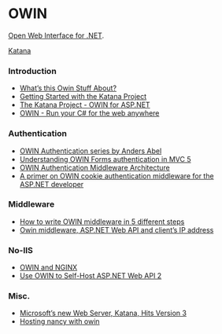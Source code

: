OWIN
====

[Open Web Interface for .NET](http://owin.org/).

[Katana](http://katanaproject.codeplex.com/)


### Introduction
- [What’s this Owin Stuff About?](http://coding.abel.nu/2014/05/whats-this-owin-stuff-about/)
- [Getting Started with the Katana Project](http://msdn.microsoft.com/en-us/magazine/dn451439.aspx)
- [The Katana Project - OWIN for ASP.NET](http://channel9.msdn.com/Shows/Web+Camps+TV/The-Katana-Project-OWIN-for-ASPNET)
- [OWIN - Run your C# for the web anywhere](http://vimeo.com/57007898)

### Authentication
- [OWIN Authentication series by Anders Abel](http://coding.abel.nu/series/owin-authentication/)
- [Understanding OWIN Forms authentication in MVC 5](http://blogs.msdn.com/b/webdev/archive/2013/07/03/understanding-owin-forms-authentication-in-mvc-5.aspx)
- [OWIN Authentication Middleware Architecture](http://brockallen.com/2013/08/07/owin-authentication-middleware-architecture/)
- [A primer on OWIN cookie authentication middleware for the ASP.NET developer](http://brockallen.com/2013/10/24/a-primer-on-owin-cookie-authentication-middleware-for-the-asp-net-developer/)

### Middleware
- [How to write OWIN middleware in 5 different steps](http://benfoster.io/blog/how-to-write-owin-middleware-in-5-different-steps)
- [Owin middleware, ASP.NET Web API and client’s IP address](http://www.strathweb.com/2013/07/owin-middleware-asp-net-web-api-and-clients-ip-address/)

### No-IIS
- [OWIN and NGINX](http://iobservable.net/blog/2013/08/01/owin-and-nginx/)
- [Use OWIN to Self-Host ASP.NET Web API 2](http://www.asp.net/web-api/overview/hosting-aspnet-web-api/use-owin-to-self-host-web-api)

### Misc.
- [Microsoft’s new Web Server, Katana, Hits Version 3](http://www.infoq.com/news/2014/08/Katana-3?utm_source=infoqEmail&utm_medium=WeeklyNL_EditorialContentDotNet&utm_campaign=09022014news)
- [Hosting nancy with owin](https://github.com/NancyFx/Nancy/wiki/Hosting-nancy-with-owin)
